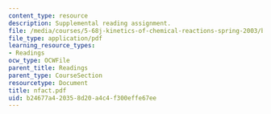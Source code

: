 ```yaml
---
content_type: resource
description: Supplemental reading assignment.
file: /media/courses/5-68j-kinetics-of-chemical-reactions-spring-2003/b24677a420358d20a4c4f300effe67ee_nfact.pdf
file_type: application/pdf
learning_resource_types:
- Readings
ocw_type: OCWFile
parent_title: Readings
parent_type: CourseSection
resourcetype: Document
title: nfact.pdf
uid: b24677a4-2035-8d20-a4c4-f300effe67ee
---
```

